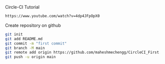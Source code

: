 

Circle-CI Tutorial
```bash
https://www.youtube.com/watch?v=4dp4JFpOpX0
```

Create repository on github
```bash
git init
git add README.md
git commit -m "first commit"
git branch -M main
git remote add origin https://github.com/maheshmechengg/CircleCI_First.git
git push -u origin main
```




